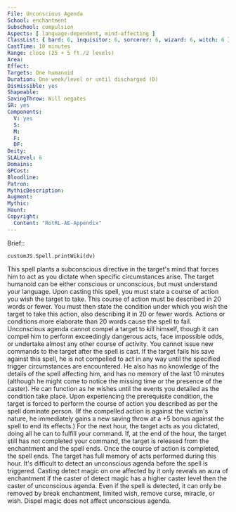```yaml
---
File: Unconscious Agenda
School: enchantment
Subschool: compulsion
Aspects: [ language-dependent, mind-affecting ]
ClassList: { bard: 6, inquisitor: 6, sorcerer: 6, wizard: 6, witch: 6 }
CastTime: 10 minutes
Range: close (25 + 5 ft./2 levels)
Area: 
Effect: 
Targets: One humanoid
Duration: One week/level or until discharged (D)
Dismissible: yes
Shapeable: 
SavingThrow: Will negates
SR: yes
Components:
  V: yes
  S: 
  M: 
  F: 
  DF: 
Deity: 
SLALevel: 6
Domains: 
GPCost: 
Bloodline: 
Patron: 
MythicDescription: 
Augment: 
Mythic: 
Haunt: 
Copyright:
  Content: "RotRL-AE-Appendix"
---
```

Brief:: 

```dataviewjs
customJS.Spell.printWiki(dv)
```

This spell plants a subconscious directive in the target's mind that forces him to act as you dictate when specific circumstances arise. The target humanoid can be either conscious or unconscious, but must understand your language. Upon casting this spell, you must state a course of action you wish the target to take. This course of action must be described in 20 words or fewer. You must then state the condition under which you wish the target to take this action, also describing it in 20 or fewer words. Actions or conditions more elaborate than 20 words cause the spell to fail. Unconscious agenda cannot compel a target to kill himself, though it can compel him to perform exceedingly dangerous acts, face impossible odds, or undertake almost any other course of activity. You cannot issue new commands to the target after the spell is cast.  If the target fails his save against this spell, he is not compelled to act in any way until the specified trigger circumstances are encountered. He also has no knowledge of the details of the spell affecting him, and has no memory of the last 10 minutes (although he might come to notice the missing time or the presence of the caster). He can function as he wishes until the events you detailed as the condition take place. Upon experiencing the prerequisite condition, the target is forced to perform the course of action you described as per the spell dominate person. (If the compelled action is against the victim's nature, he immediately gains a new saving throw at a +5 bonus against the spell to end its effects.) For the next hour, the target acts as you dictated, doing all he can to fulfill your command. If, at the end of the hour, the target still has not completed your command, the target is released from the enchantment and the spell ends. Once the course of action is completed, the spell ends. The target has full memory of acts performed during this hour.  It's difficult to detect an unconscious agenda before the spell is triggered. Casting detect magic on one affected by it only reveals an aura of enchantment if the caster of detect magic has a higher caster level then the caster of unconscious agenda. Even if the spell is detected, it can only be removed by break enchantment, limited wish, remove curse, miracle, or wish. Dispel magic does not affect unconscious agenda.
